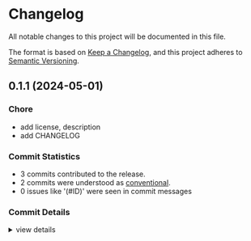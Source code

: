 # Changelog

All notable changes to this project will be documented in this file.

The format is based on [Keep a Changelog](https://keepachangelog.com/en/1.0.0/),
and this project adheres to [Semantic Versioning](https://semver.org/spec/v2.0.0.html).

## 0.1.1 (2024-05-01)

### Chore

 - <csr-id-6a4175457c0005e2cee7b7f7179541eee8c4a8f4/> add license, description
 - <csr-id-cf11bf4da4533629af8076901845dad8dc76d4e5/> add CHANGELOG

### Commit Statistics

<csr-read-only-do-not-edit/>

 - 3 commits contributed to the release.
 - 2 commits were understood as [conventional](https://www.conventionalcommits.org).
 - 0 issues like '(#ID)' were seen in commit messages

### Commit Details

<csr-read-only-do-not-edit/>

<details><summary>view details</summary>

 * **Uncategorized**
    - Add license, description ([`6a41754`](https://github.com/brooksmtownsend/smart-releaser-demo/commit/6a4175457c0005e2cee7b7f7179541eee8c4a8f4))
    - Add CHANGELOG ([`cf11bf4`](https://github.com/brooksmtownsend/smart-releaser-demo/commit/cf11bf4da4533629af8076901845dad8dc76d4e5))
    - Initial commit ([`7a18cd2`](https://github.com/brooksmtownsend/smart-releaser-demo/commit/7a18cd2c94aa6209f2664ed70605078abea980a4))
</details>

